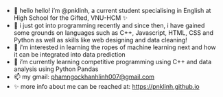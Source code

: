 - 👋 hello hello! i’m @pnklinh, a current student specialising in English at High School for the Gifted, VNU-HCM ✨
- 👀 i just got into programming recently and since then, i have gained some grounds on languages such as C++, Javascript, HTML, CSS and Python as well as skills like web designing and data cleaning!
- 🤩 i'm interested in learning the ropes of machine learning next and how it can be integrated into data prediction
- 🌱 i’m currently learning competitive programming using C++ and data analysis using Python Pandas
- 📫 my gmail: phamngockhanhlinh007@gmail.com
- ✨ more info about me can be reached at: https://pnklinh.github.io

<!---
pnklinh/pnklinh is a ✨ special  repository because its `README.md` (this file) appears on your GitHub profile.
You can click the Preview link to take a look at your changes.
--->
